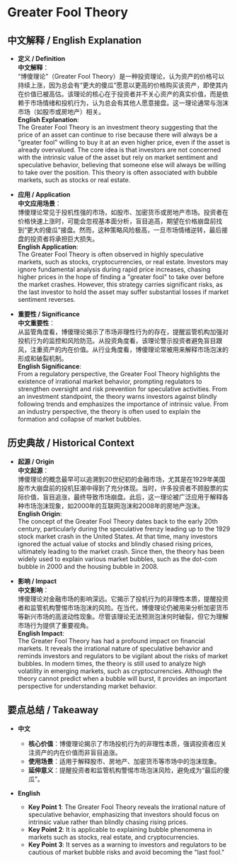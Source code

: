 # Greater Fool Theory

## 中文解释 / English Explanation

* **定义 / Definition**  
  **中文解释**：  
  “博傻理论”（Greater Fool Theory）是一种投资理论，认为资产的价格可以持续上涨，因为总会有“更大的傻瓜”愿意以更高的价格购买该资产，即使其内在价值已被高估。该理论的核心在于投资者并不关心资产的真实价值，而是依赖于市场情绪和投机行为，认为总会有其他人愿意接盘。这一理论通常与泡沫市场（如股市或房地产）相关。  
  **English Explanation**:  
  The Greater Fool Theory is an investment theory suggesting that the price of an asset can continue to rise because there will always be a "greater fool" willing to buy it at an even higher price, even if the asset is already overvalued. The core idea is that investors are not concerned with the intrinsic value of the asset but rely on market sentiment and speculative behavior, believing that someone else will always be willing to take over the position. This theory is often associated with bubble markets, such as stocks or real estate.

* **应用 / Application**  
  **中文应用场景**：  
  博傻理论常见于投机性强的市场，如股市、加密货币或房地产市场。投资者在价格快速上涨时，可能会忽视基本面分析，盲目追高，期望在价格崩盘前找到“更大的傻瓜”接盘。然而，这种策略风险极高，一旦市场情绪逆转，最后接盘的投资者将承担巨大损失。  
  **English Application**:  
  The Greater Fool Theory is often observed in highly speculative markets, such as stocks, cryptocurrencies, or real estate. Investors may ignore fundamental analysis during rapid price increases, chasing higher prices in the hope of finding a "greater fool" to take over before the market crashes. However, this strategy carries significant risks, as the last investor to hold the asset may suffer substantial losses if market sentiment reverses.

* **重要性 / Significance**  
  **中文重要性**：  
  从监管角度看，博傻理论揭示了市场非理性行为的存在，提醒监管机构加强对投机行为的监控和风险防范。从投资角度看，该理论警示投资者避免盲目跟风，注重资产的内在价值。从行业角度看，博傻理论常被用来解释市场泡沫的形成和破裂机制。  
  **English Significance**:  
  From a regulatory perspective, the Greater Fool Theory highlights the existence of irrational market behavior, prompting regulators to strengthen oversight and risk prevention for speculative activities. From an investment standpoint, the theory warns investors against blindly following trends and emphasizes the importance of intrinsic value. From an industry perspective, the theory is often used to explain the formation and collapse of market bubbles.

## 历史典故 / Historical Context

* **起源 / Origin**  
  **中文起源**：  
  博傻理论的概念最早可以追溯到20世纪初的金融市场，尤其是在1929年美国股市大崩盘前的投机狂潮中得到了充分体现。当时，许多投资者不顾股票的实际价值，盲目追涨，最终导致市场崩盘。此后，这一理论被广泛应用于解释各种市场泡沫现象，如2000年的互联网泡沫和2008年的房地产泡沫。  
  **English Origin**:  
  The concept of the Greater Fool Theory dates back to the early 20th century, particularly during the speculative frenzy leading up to the 1929 stock market crash in the United States. At that time, many investors ignored the actual value of stocks and blindly chased rising prices, ultimately leading to the market crash. Since then, the theory has been widely used to explain various market bubbles, such as the dot-com bubble in 2000 and the housing bubble in 2008.

* **影响 / Impact**  
  **中文影响**：  
  博傻理论对金融市场的影响深远。它揭示了投机行为的非理性本质，提醒投资者和监管机构警惕市场泡沫的风险。在当代，博傻理论仍被用来分析加密货币等新兴市场的高波动性现象。尽管该理论无法预测泡沫何时破裂，但它为理解市场行为提供了重要视角。  
  **English Impact**:  
  The Greater Fool Theory has had a profound impact on financial markets. It reveals the irrational nature of speculative behavior and reminds investors and regulators to be vigilant about the risks of market bubbles. In modern times, the theory is still used to analyze high volatility in emerging markets, such as cryptocurrencies. Although the theory cannot predict when a bubble will burst, it provides an important perspective for understanding market behavior.

## 要点总结 / Takeaway

* **中文**  
  - **核心价值**：博傻理论揭示了市场投机行为的非理性本质，强调投资者应关注资产的内在价值而非盲目追涨。  
  - **使用场景**：适用于解释股市、房地产、加密货币等市场中的泡沫现象。  
  - **延伸意义**：提醒投资者和监管机构警惕市场泡沫风险，避免成为“最后的傻瓜”。  

* **English**  
  - **Key Point 1**: The Greater Fool Theory reveals the irrational nature of speculative behavior, emphasizing that investors should focus on intrinsic value rather than blindly chasing rising prices.  
  - **Key Point 2**: It is applicable to explaining bubble phenomena in markets such as stocks, real estate, and cryptocurrencies.  
  - **Key Point 3**: It serves as a warning to investors and regulators to be cautious of market bubble risks and avoid becoming the "last fool."